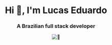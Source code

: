 <h1 align="center">Hi 👋, I'm Lucas Eduardo</h1>
<h3 align="center">A Brazilian full stack developer</h3>

<div align="center">
<img align="center" alt="🦑" src="https://metrics.lecoq.io/Lucas-LE1?template=repository&isocalendar=1&languages=1&base=header%2C%20activity%2C%20community%2C%20repositories%2C%20metadata&base.indepth=false&base.hireable=false&base.skip=false&isocalendar=false&isocalendar.duration=full-year&languages=false&languages.limit=8&languages.threshold=0%25&languages.other=true&languages.colors=github&languages.sections=most-used&languages.indepth=false&languages.analysis.timeout=15&languages.analysis.timeout.repositories=7.5&languages.categories=markup%2C%20programming&languages.recent.categories=markup%2C%20programming&languages.recent.load=300&languages.recent.days=14&config.timezone=America%2FSao_Paulo">
  
</div>

